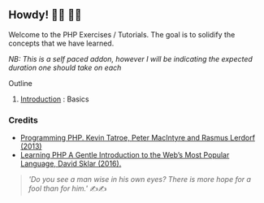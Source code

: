 ## Howdy! 👍🏾  👋🏾

Welcome to the PHP Exercises / Tutorials. The goal is to solidify the concepts that we have learned.

_NB: This is a self paced addon, however I will be indicating the expected duration one should take on each_

Outline
1.  [Introduction](01.Introduction.md) : Basics

### Credits
- [Programming PHP. Kevin Tatroe, Peter MacIntyre and Rasmus Lerdorf (2013)](http://shop.oreilly.com/product/0636920012443.do)
- [Learning PHP A Gentle Introduction to the Web’s Most Popular Language, David Sklar  (2016).](https://www.amazon.com/Learning-PHP-Introduction-Popular-Language/dp/1491933577)


>_'Do you see a man wise in his own eyes? There is more hope for a fool than for him.'_ ✍✍
